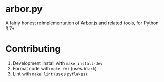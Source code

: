 # arbor.py

A fairly honest reimplementation of 
[Arbor.js](https://github.com/catmaid/CATMAID/blob/master/django/applications/catmaid/static/libs/catmaid/Arbor.js)
 and related tools, for Python 3.7+
 
# Contributing

1. Development install with `make install-dev`
2. Format code with `make fmt` (uses `black`)
3. Lint with `make lint` (uses `pyflakes`) 
